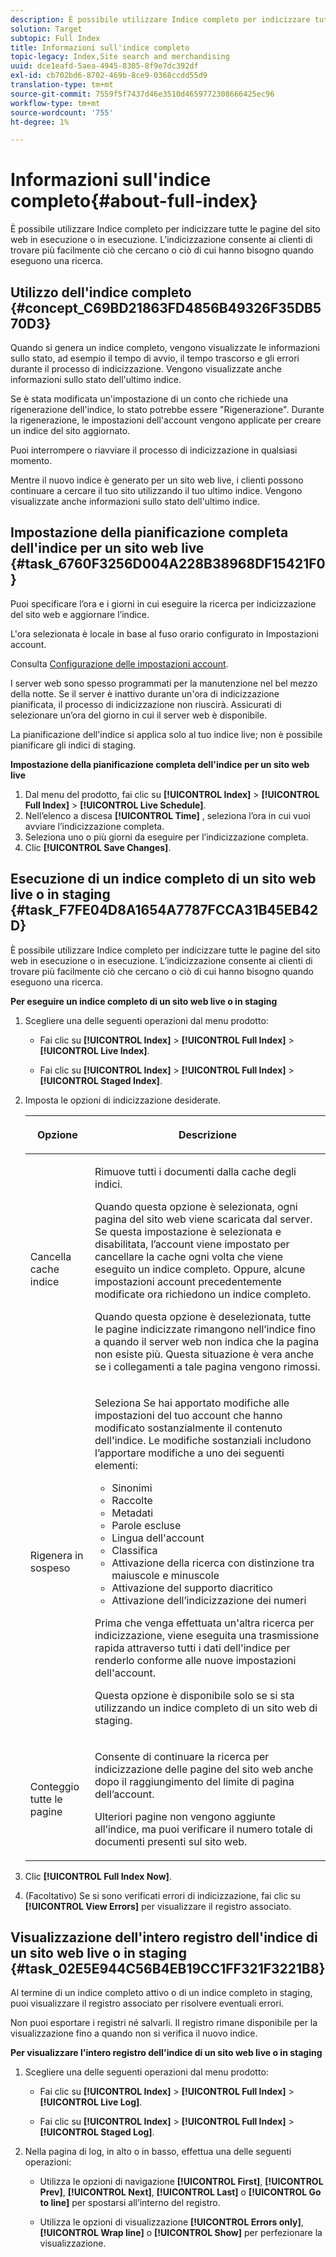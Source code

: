 ```yaml
---
description: È possibile utilizzare Indice completo per indicizzare tutte le pagine del sito web in esecuzione o in esecuzione. L’indicizzazione consente ai clienti di trovare più facilmente ciò che cercano o ciò di cui hanno bisogno quando eseguono una ricerca.
solution: Target
subtopic: Full Index
title: Informazioni sull'indice completo
topic-legacy: Index,Site search and merchandising
uuid: dce1eafd-5aea-4945-8305-8f9e7dc392df
exl-id: cb702bd6-8702-469b-8ce9-0368ccdd55d9
translation-type: tm+mt
source-git-commit: 7559f5f7437d46e3510d4659772308666425ec96
workflow-type: tm+mt
source-wordcount: '755'
ht-degree: 1%

---
```


# Informazioni sull&#39;indice completo{#about-full-index}

È possibile utilizzare Indice completo per indicizzare tutte le pagine del sito web in esecuzione o in esecuzione. L’indicizzazione consente ai clienti di trovare più facilmente ciò che cercano o ciò di cui hanno bisogno quando eseguono una ricerca.

## Utilizzo dell&#39;indice completo {#concept_C69BD21863FD4856B49326F35DB570D3}

Quando si genera un indice completo, vengono visualizzate le informazioni sullo stato, ad esempio il tempo di avvio, il tempo trascorso e gli errori durante il processo di indicizzazione. Vengono visualizzate anche informazioni sullo stato dell&#39;ultimo indice.

Se è stata modificata un&#39;impostazione di un conto che richiede una rigenerazione dell&#39;indice, lo stato potrebbe essere &quot;Rigenerazione&quot;. Durante la rigenerazione, le impostazioni dell&#39;account vengono applicate per creare un indice del sito aggiornato.

Puoi interrompere o riavviare il processo di indicizzazione in qualsiasi momento.

Mentre il nuovo indice è generato per un sito web live, i clienti possono continuare a cercare il tuo sito utilizzando il tuo ultimo indice. Vengono visualizzate anche informazioni sullo stato dell&#39;ultimo indice.

## Impostazione della pianificazione completa dell&#39;indice per un sito web live {#task_6760F3256D004A228B38968DF15421F0}

Puoi specificare l’ora e i giorni in cui eseguire la ricerca per indicizzazione del sito web e aggiornare l’indice.

L&#39;ora selezionata è locale in base al fuso orario configurato in Impostazioni account.

Consulta [Configurazione delle impostazioni account](../c-about-settings-menu/c-about-account-options-menu.md#task_80A38D0C8E4F453395BD67B81E4B45D9).

I server web sono spesso programmati per la manutenzione nel bel mezzo della notte. Se il server è inattivo durante un&#39;ora di indicizzazione pianificata, il processo di indicizzazione non riuscirà. Assicurati di selezionare un’ora del giorno in cui il server web è disponibile.

La pianificazione dell&#39;indice si applica solo al tuo indice live; non è possibile pianificare gli indici di staging.

**Impostazione della pianificazione completa dell&#39;indice per un sito web live**

1. Dal menu del prodotto, fai clic su **[!UICONTROL Index]** > **[!UICONTROL Full Index]** > **[!UICONTROL Live Schedule]**.
1. Nell’elenco a discesa **[!UICONTROL Time]** , seleziona l’ora in cui vuoi avviare l’indicizzazione completa.
1. Seleziona uno o più giorni da eseguire per l’indicizzazione completa.
1. Clic **[!UICONTROL Save Changes]**.

## Esecuzione di un indice completo di un sito web live o in staging {#task_F7FE04D8A1654A7787FCCA31B45EB42D}

È possibile utilizzare Indice completo per indicizzare tutte le pagine del sito web in esecuzione o in esecuzione. L’indicizzazione consente ai clienti di trovare più facilmente ciò che cercano o ciò di cui hanno bisogno quando eseguono una ricerca.

**Per eseguire un indice completo di un sito web live o in staging**

1. Scegliere una delle seguenti operazioni dal menu prodotto:

   * Fai clic su **[!UICONTROL Index]** > **[!UICONTROL Full Index]** > **[!UICONTROL Live Index]**.

   * Fai clic su **[!UICONTROL Index]** > **[!UICONTROL Full Index]** > **[!UICONTROL Staged Index]**.

1. Imposta le opzioni di indicizzazione desiderate.

   <table> 
    <thead> 
    <tr> 
    <th colname="col1" class="entry"> <p>Opzione </p> </th> 
    <th colname="col2" class="entry"> <p>Descrizione </p> </th> 
    </tr> 
    </thead>
    <tbody> 
    <tr> 
    <td colname="col1"> <p>Cancella cache indice </p> </td> 
    <td colname="col2"> <p>Rimuove tutti i documenti dalla cache degli indici. </p> <p>Quando questa opzione è selezionata, ogni pagina del sito web viene scaricata dal server. Se questa impostazione è selezionata e disabilitata, l’account viene impostato per cancellare la cache ogni volta che viene eseguito un indice completo. Oppure, alcune impostazioni account precedentemente modificate ora richiedono un indice completo. </p> <p>Quando questa opzione è deselezionata, tutte le pagine indicizzate rimangono nell’indice fino a quando il server web non indica che la pagina non esiste più. Questa situazione è vera anche se i collegamenti a tale pagina vengono rimossi. </p> </td> 
    </tr> 
    <tr> 
    <td colname="col1"> <p>Rigenera in sospeso </p> </td> 
    <td colname="col2"> <p>Seleziona Se hai apportato modifiche alle impostazioni del tuo account che hanno modificato sostanzialmente il contenuto dell'indice. Le modifiche sostanziali includono l’apportare modifiche a uno dei seguenti elementi: 
    <ul id="ul_4EB8FF692FEB47BBB9A64D61299380D1"> 
    <li id="li_7CF8D286512F4210BEA3DB9F0EFA097A">Sinonimi </li> 
    <li id="li_8178ABC342BB4365B3927E20433756E3">Raccolte </li> 
    <li id="li_57C8BD06BFA64AFAA2C9EF2CC59520EF">Metadati </li> 
    <li id="li_C4B6A7DA023B4A43991D03EC592170C9">Parole escluse </li> 
    <li id="li_9E0AD4B6DDC24A5A8FB5C2C1CCD5348A">Lingua dell'account </li> 
    <li id="li_338F107547DF48AAA0EF90F4AD8664A5">Classifica </li> 
    <li id="li_7F49B86D94974E79AAD381A64A1400F2">Attivazione della ricerca con distinzione tra maiuscole e minuscole </li> 
    <li id="li_E8FE6EE240A840AC826ADF4294AAC6F6">Attivazione del supporto diacritico </li> 
    <li id="li_51763D482DCB4ED0972966F492B8C0F2">Attivazione dell’indicizzazione dei numeri </li> 
    </ul> </p> <p>Prima che venga effettuata un'altra ricerca per indicizzazione, viene eseguita una trasmissione rapida attraverso tutti i dati dell'indice per renderlo conforme alle nuove impostazioni dell'account. </p> <p>Questa opzione è disponibile solo se si sta utilizzando un indice completo di un sito web di staging. </p> </td> 
    </tr> 
    <tr> 
    <td colname="col1"> <p>Conteggio tutte le pagine </p> </td> 
    <td colname="col2"> <p>Consente di continuare la ricerca per indicizzazione delle pagine del sito web anche dopo il raggiungimento del limite di pagina dell’account. </p> <p>Ulteriori pagine non vengono aggiunte all’indice, ma puoi verificare il numero totale di documenti presenti sul sito web. </p> </td> 
    </tr> 
    </tbody> 
    </table>

1. Clic **[!UICONTROL Full Index Now]**.
1. (Facoltativo) Se si sono verificati errori di indicizzazione, fai clic su **[!UICONTROL View Errors]** per visualizzare il registro associato.

## Visualizzazione dell&#39;intero registro dell&#39;indice di un sito web live o in staging {#task_02E5E944C56B4EB19CC1FF321F3221B8}

Al termine di un indice completo attivo o di un indice completo in staging, puoi visualizzare il registro associato per risolvere eventuali errori.

Non puoi esportare i registri né salvarli. Il registro rimane disponibile per la visualizzazione fino a quando non si verifica il nuovo indice.

**Per visualizzare l&#39;intero registro dell&#39;indice di un sito web live o in staging**

1. Scegliere una delle seguenti operazioni dal menu prodotto:

   * Fai clic su **[!UICONTROL Index]** > **[!UICONTROL Full Index]** > **[!UICONTROL Live Log]**.

   * Fai clic su **[!UICONTROL Index]** > **[!UICONTROL Full Index]** > **[!UICONTROL Staged Log]**.

1. Nella pagina di log, in alto o in basso, effettua una delle seguenti operazioni:

   * Utilizza le opzioni di navigazione **[!UICONTROL First]**, **[!UICONTROL Prev]**, **[!UICONTROL Next]**, **[!UICONTROL Last]** o **[!UICONTROL Go to line]** per spostarsi all’interno del registro.

   * Utilizza le opzioni di visualizzazione **[!UICONTROL Errors only]**, **[!UICONTROL Wrap line]** o **[!UICONTROL Show]** per perfezionare la visualizzazione.
